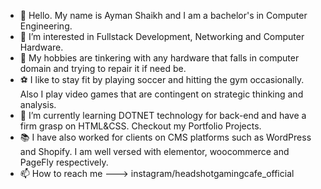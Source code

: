 - 👋 Hello. My name is Ayman Shaikh and I am a bachelor's in Computer Engineering.
- 👀 I’m interested in Fullstack Development, Networking and Computer Hardware.
- 🎳 My hobbies are tinkering with any hardware that falls in computer domain and trying to repair it if need be.
- ⚽ I like to stay fit by playing soccer and hitting the gym occasionally. Also I play video games that are contingent on strategic thinking and analysis.
- 🌱 I’m currently learning DOTNET technology for back-end and have a firm grasp on HTML&CSS. Checkout my Portfolio Projects.
- 📚 I have also worked for clients on CMS platforms such as WordPress and Shopify. I am well versed with elementor, woocommerce and PageFly respectively.
- 📫 How to reach me ---> instagram/headshotgamingcafe_official

<!---
zebwoy/zebwoy is a ✨ special ✨ repository because its `README.md` (this file) appears on your GitHub profile.
You can click the Preview link to take a look at your changes.
--->
